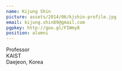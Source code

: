 ```yaml
---
name: Kijung Shin
picture: assets/2014/06/kjshin-profile.jpg  
email: kijung.shin89@gmail.com
pgpkey: http://goo.gl/FIWmy8
position: alumni
---
```

Professor  
KAIST  
Daejeon, Korea  
